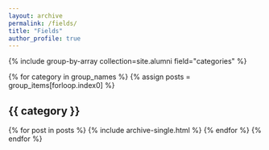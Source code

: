 ```yaml
---
layout: archive
permalink: /fields/
title: "Fields"
author_profile: true
---
```


{% include group-by-array collection=site.alumni field="categories" %}

{% for category in group_names %}
  {% assign posts = group_items[forloop.index0] %}
  <h2 id="{{ category | slugify }}" class="archive__subtitle">{{ category }}</h2>
  {% for post in posts %}
    {% include archive-single.html %}
  {% endfor %}
{% endfor %}